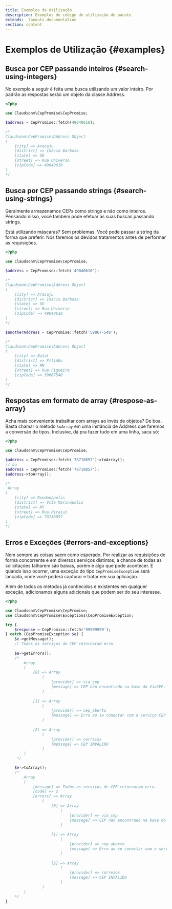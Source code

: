 ```yaml
---
title: Exemplos de Utilização
description: Exemplos de código de utilização do pacote
extends: _layouts.documentation
section: content
---
```


# Exemplos de Utilização {#examples}

## Busca por CEP passando inteiros {#search-using-integers}

No exemplo a seguir é feita uma busca utilizando um valor inteiro. Por padrão as 
respostas serão um objeto da classe Address.

```php
<?php

use Claudsonm\CepPromise\CepPromise;

$address = CepPromise::fetch(49040610);

/* 
Claudsonm\CepPromise\Address Object
(
    [city] => Aracaju
    [district] => Inácio Barbosa
    [state] => SE
    [street] => Rua Universo
    [zipCode] => 49040610
)
*/
```

## Busca por CEP passando strings {#search-using-strings}

Geralmente armazenamos CEPs como strings e não como inteiros. Pensando nisso, 
você também pode efetuar as suas buscas passando strings.

Está utilizando máscaras? Sem problemas. Você pode passar a string da forma que 
preferir. Nós faremos os devidos tratamentos antes de performar as requisições.

```php
<?php

use Claudsonm\CepPromise\CepPromise;

$address = CepPromise::fetch('49040610');

/* 
Claudsonm\CepPromise\Address Object
(
    [city] => Aracaju
    [district] => Inácio Barbosa
    [state] => SE
    [street] => Rua Universo
    [zipCode] => 49040610
)
*/

$anotherAddress = CepPromise::fetch('59067-540');

/* 
Claudsonm\CepPromise\Address Object
(
    [city] => Natal
    [district] => Pitimbu
    [state] => RN
    [street] => Rua Figueira
    [zipCode] => 59067540
)
*/

```

## Respostas em formato de array {#respose-as-array}

Acha mais conveniente trabalhar com arrays ao invés de objetos? De boa. Basta 
chamar o método `toArray` em uma instância de Address que faremos a conversão
de tipos. Inclusive, dá pra fazer tudo em uma linha, saca só:

```php
<?php

use Claudsonm\CepPromise\CepPromise;

$address = CepPromise::fetch('78710857')->toArray();
// ou
$address = CepPromise::fetch('78710857');
$address->toArray();

/*
 Array
(
    [city] => Rondonópolis
    [district] => Vila Marinópolis
    [state] => MT
    [street] => Rua Pirajuí
    [zipCode] => 78710857
)
*/
```

## Erros e Exceções {#errors-and-exceptions}

Nem sempre as coisas saem como esperado. Por realizar as requisições de forma 
concorrente e em diversos serviços distintos, a chance de todas as solicitações 
falharem são baixas, porém é algo que pode acontecer. E quando isso ocorrer, 
uma exceção do tipo `CepPromiseException` será lançada, onde você poderá 
capturar e tratar em sua aplicação.

Além de todos os métodos já conhecidos e existentes em qualquer exceção,
adicionamos alguns adicionais que podem ser do seu interesse.

````php
<?php

use Claudsonm\CepPromise\CepPromise;
use Claudsonm\CepPromise\Exceptions\CepPromiseException;

try {
    $response = CepPromise::fetch('99999999');
} catch (CepPromiseException $e) {
    $e->getMessage();
    // Todos os serviços de CEP retornaram erro.
    
    $e->getErrors();
    /*
        Array
        (
            [0] => Array
                (
                    [provider] => via_cep
                    [message] => CEP não encontrado na base do ViaCEP.
                )
    
            [1] => Array
                (
                    [provider] => cep_aberto
                    [message] => Erro ao se conectar com o serviço CEP Aberto.
                )
    
            [2] => Array
                (
                    [provider] => correios
                    [message] => CEP INVÁLIDO
                )
        ) 
     */

    $e->toArray();
    /*
        Array
        (
            [message] => Todos os serviços de CEP retornaram erro.
            [code] => 2
            [errors] => Array
                (
                    [0] => Array
                        (
                            [provider] => via_cep
                            [message] => CEP não encontrado na base do ViaCEP.
                        )
        
                    [1] => Array
                        (
                            [provider] => cep_aberto
                            [message] => Erro ao se conectar com o serviço CEP Aberto.
                        )
        
                    [2] => Array
                        (
                            [provider] => correios
                            [message] => CEP INVÁLIDO
                        )
                )
        )
    */
}
````
